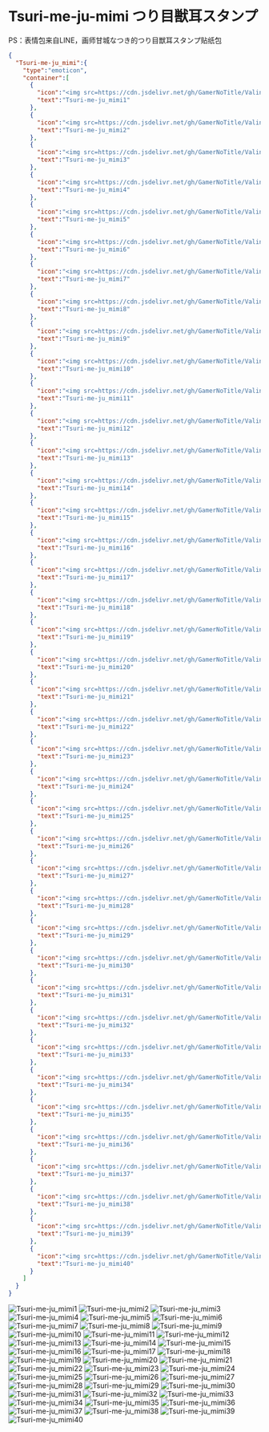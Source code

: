 # Tsuri-me-ju-mimi つり目獣耳スタンプ

PS：表情包来自LINE，画师甘城なつき的つり目獣耳スタンプ贴纸包

```json
{
  "Tsuri-me-ju_mimi":{
    "type":"emoticon",
    "container":[
      {
        "icon":"<img src=https://cdn.jsdelivr.net/gh/GamerNoTitle/ValineCDN@master/Tsuri-me-ju_mimi/10753776_key@2x.png>",
        "text":"Tsuri-me-ju_mimi1"
      },
      {
        "icon":"<img src=https://cdn.jsdelivr.net/gh/GamerNoTitle/ValineCDN@master/Tsuri-me-ju_mimi/10753777_key@2x.png>",
        "text":"Tsuri-me-ju_mimi2"
      },
      {
        "icon":"<img src=https://cdn.jsdelivr.net/gh/GamerNoTitle/ValineCDN@master/Tsuri-me-ju_mimi/10753778_key@2x.png>",
        "text":"Tsuri-me-ju_mimi3"
      },
      {
        "icon":"<img src=https://cdn.jsdelivr.net/gh/GamerNoTitle/ValineCDN@master/Tsuri-me-ju_mimi/10753779_key@2x.png>",
        "text":"Tsuri-me-ju_mimi4"
      },
      {
        "icon":"<img src=https://cdn.jsdelivr.net/gh/GamerNoTitle/ValineCDN@master/Tsuri-me-ju_mimi/10753780_key@2x.png>",
        "text":"Tsuri-me-ju_mimi5"
      },
      {
        "icon":"<img src=https://cdn.jsdelivr.net/gh/GamerNoTitle/ValineCDN@master/Tsuri-me-ju_mimi/10753781_key@2x.png>",
        "text":"Tsuri-me-ju_mimi6"
      },
      {
        "icon":"<img src=https://cdn.jsdelivr.net/gh/GamerNoTitle/ValineCDN@master/Tsuri-me-ju_mimi/10753782_key@2x.png>",
        "text":"Tsuri-me-ju_mimi7"
      },
      {
        "icon":"<img src=https://cdn.jsdelivr.net/gh/GamerNoTitle/ValineCDN@master/Tsuri-me-ju_mimi/10753783_key@2x.png>",
        "text":"Tsuri-me-ju_mimi8"
      },
      {
        "icon":"<img src=https://cdn.jsdelivr.net/gh/GamerNoTitle/ValineCDN@master/Tsuri-me-ju_mimi/10753784_key@2x.png>",
        "text":"Tsuri-me-ju_mimi9"
      },
      {
        "icon":"<img src=https://cdn.jsdelivr.net/gh/GamerNoTitle/ValineCDN@master/Tsuri-me-ju_mimi/10753785_key@2x.png>",
        "text":"Tsuri-me-ju_mimi10"
      },
      {
        "icon":"<img src=https://cdn.jsdelivr.net/gh/GamerNoTitle/ValineCDN@master/Tsuri-me-ju_mimi/10753786_key@2x.png>",
        "text":"Tsuri-me-ju_mimi11"
      },
      {
        "icon":"<img src=https://cdn.jsdelivr.net/gh/GamerNoTitle/ValineCDN@master/Tsuri-me-ju_mimi/10753787_key@2x.png>",
        "text":"Tsuri-me-ju_mimi12"
      },
      {
        "icon":"<img src=https://cdn.jsdelivr.net/gh/GamerNoTitle/ValineCDN@master/Tsuri-me-ju_mimi/10753788_key@2x.png>",
        "text":"Tsuri-me-ju_mimi13"
      },
      {
        "icon":"<img src=https://cdn.jsdelivr.net/gh/GamerNoTitle/ValineCDN@master/Tsuri-me-ju_mimi/10753789_key@2x.png>",
        "text":"Tsuri-me-ju_mimi14"
      },
      {
        "icon":"<img src=https://cdn.jsdelivr.net/gh/GamerNoTitle/ValineCDN@master/Tsuri-me-ju_mimi/10753790_key@2x.png>",
        "text":"Tsuri-me-ju_mimi15"
      },
      {
        "icon":"<img src=https://cdn.jsdelivr.net/gh/GamerNoTitle/ValineCDN@master/Tsuri-me-ju_mimi/10753791_key@2x.png>",
        "text":"Tsuri-me-ju_mimi16"
      },
      {
        "icon":"<img src=https://cdn.jsdelivr.net/gh/GamerNoTitle/ValineCDN@master/Tsuri-me-ju_mimi/10753792_key@2x.png>",
        "text":"Tsuri-me-ju_mimi17"
      },
      {
        "icon":"<img src=https://cdn.jsdelivr.net/gh/GamerNoTitle/ValineCDN@master/Tsuri-me-ju_mimi/10753793_key@2x.png>",
        "text":"Tsuri-me-ju_mimi18"
      },
      {
        "icon":"<img src=https://cdn.jsdelivr.net/gh/GamerNoTitle/ValineCDN@master/Tsuri-me-ju_mimi/10753794_key@2x.png>",
        "text":"Tsuri-me-ju_mimi19"
      },
      {
        "icon":"<img src=https://cdn.jsdelivr.net/gh/GamerNoTitle/ValineCDN@master/Tsuri-me-ju_mimi/10753795_key@2x.png>",
        "text":"Tsuri-me-ju_mimi20"
      },
      {
        "icon":"<img src=https://cdn.jsdelivr.net/gh/GamerNoTitle/ValineCDN@master/Tsuri-me-ju_mimi/10753796_key@2x.png>",
        "text":"Tsuri-me-ju_mimi21"
      },
      {
        "icon":"<img src=https://cdn.jsdelivr.net/gh/GamerNoTitle/ValineCDN@master/Tsuri-me-ju_mimi/10753797_key@2x.png>",
        "text":"Tsuri-me-ju_mimi22"
      },
      {
        "icon":"<img src=https://cdn.jsdelivr.net/gh/GamerNoTitle/ValineCDN@master/Tsuri-me-ju_mimi/10753798_key@2x.png>",
        "text":"Tsuri-me-ju_mimi23"
      },
      {
        "icon":"<img src=https://cdn.jsdelivr.net/gh/GamerNoTitle/ValineCDN@master/Tsuri-me-ju_mimi/10753799_key@2x.png>",
        "text":"Tsuri-me-ju_mimi24"
      },
      {
        "icon":"<img src=https://cdn.jsdelivr.net/gh/GamerNoTitle/ValineCDN@master/Tsuri-me-ju_mimi/10753800_key@2x.png>",
        "text":"Tsuri-me-ju_mimi25"
      },
      {
        "icon":"<img src=https://cdn.jsdelivr.net/gh/GamerNoTitle/ValineCDN@master/Tsuri-me-ju_mimi/10753801_key@2x.png>",
        "text":"Tsuri-me-ju_mimi26"
      },
      {
        "icon":"<img src=https://cdn.jsdelivr.net/gh/GamerNoTitle/ValineCDN@master/Tsuri-me-ju_mimi/10753802_key@2x.png>",
        "text":"Tsuri-me-ju_mimi27"
      },
      {
        "icon":"<img src=https://cdn.jsdelivr.net/gh/GamerNoTitle/ValineCDN@master/Tsuri-me-ju_mimi/10753803_key@2x.png>",
        "text":"Tsuri-me-ju_mimi28"
      },
      {
        "icon":"<img src=https://cdn.jsdelivr.net/gh/GamerNoTitle/ValineCDN@master/Tsuri-me-ju_mimi/10753804_key@2x.png>",
        "text":"Tsuri-me-ju_mimi29"
      },
      {
        "icon":"<img src=https://cdn.jsdelivr.net/gh/GamerNoTitle/ValineCDN@master/Tsuri-me-ju_mimi/10753805_key@2x.png>",
        "text":"Tsuri-me-ju_mimi30"
      },
      {
        "icon":"<img src=https://cdn.jsdelivr.net/gh/GamerNoTitle/ValineCDN@master/Tsuri-me-ju_mimi/10753806_key@2x.png>",
        "text":"Tsuri-me-ju_mimi31"
      },
      {
        "icon":"<img src=https://cdn.jsdelivr.net/gh/GamerNoTitle/ValineCDN@master/Tsuri-me-ju_mimi/10753807_key@2x.png>",
        "text":"Tsuri-me-ju_mimi32"
      },
      {
        "icon":"<img src=https://cdn.jsdelivr.net/gh/GamerNoTitle/ValineCDN@master/Tsuri-me-ju_mimi/10753808_key@2x.png>",
        "text":"Tsuri-me-ju_mimi33"
      },
      {
        "icon":"<img src=https://cdn.jsdelivr.net/gh/GamerNoTitle/ValineCDN@master/Tsuri-me-ju_mimi/10753809_key@2x.png>",
        "text":"Tsuri-me-ju_mimi34"
      },
      {
        "icon":"<img src=https://cdn.jsdelivr.net/gh/GamerNoTitle/ValineCDN@master/Tsuri-me-ju_mimi/10753810_key@2x.png>",
        "text":"Tsuri-me-ju_mimi35"
      },
      {
        "icon":"<img src=https://cdn.jsdelivr.net/gh/GamerNoTitle/ValineCDN@master/Tsuri-me-ju_mimi/10753811_key@2x.png>",
        "text":"Tsuri-me-ju_mimi36"
      },
      {
        "icon":"<img src=https://cdn.jsdelivr.net/gh/GamerNoTitle/ValineCDN@master/Tsuri-me-ju_mimi/10753812_key@2x.png>",
        "text":"Tsuri-me-ju_mimi37"
      },
      {
        "icon":"<img src=https://cdn.jsdelivr.net/gh/GamerNoTitle/ValineCDN@master/Tsuri-me-ju_mimi/10753813_key@2x.png>",
        "text":"Tsuri-me-ju_mimi38"
      },
      {
        "icon":"<img src=https://cdn.jsdelivr.net/gh/GamerNoTitle/ValineCDN@master/Tsuri-me-ju_mimi/10753814_key@2x.png>",
        "text":"Tsuri-me-ju_mimi39"
      },
      {
        "icon":"<img src=https://cdn.jsdelivr.net/gh/GamerNoTitle/ValineCDN@master/Tsuri-me-ju_mimi/10753815_key@2x.png>",
        "text":"Tsuri-me-ju_mimi40"
      }
    ]
  }
}
```
![Tsuri-me-ju_mimi1](https://valinecdn.bili33.top/Tsuri-me-ju_mimi/10753776_key@2x.png)
![Tsuri-me-ju_mimi2](https://valinecdn.bili33.top/Tsuri-me-ju_mimi/10753777_key@2x.png)
![Tsuri-me-ju_mimi3](https://valinecdn.bili33.top/Tsuri-me-ju_mimi/10753778_key@2x.png)
![Tsuri-me-ju_mimi4](https://valinecdn.bili33.top/Tsuri-me-ju_mimi/10753779_key@2x.png)
![Tsuri-me-ju_mimi5](https://valinecdn.bili33.top/Tsuri-me-ju_mimi/10753780_key@2x.png)
![Tsuri-me-ju_mimi6](https://valinecdn.bili33.top/Tsuri-me-ju_mimi/10753781_key@2x.png)
![Tsuri-me-ju_mimi7](https://valinecdn.bili33.top/Tsuri-me-ju_mimi/10753782_key@2x.png)
![Tsuri-me-ju_mimi8](https://valinecdn.bili33.top/Tsuri-me-ju_mimi/10753783_key@2x.png)
![Tsuri-me-ju_mimi9](https://valinecdn.bili33.top/Tsuri-me-ju_mimi/10753784_key@2x.png)
![Tsuri-me-ju_mimi10](https://valinecdn.bili33.top/Tsuri-me-ju_mimi/10753785_key@2x.png)
![Tsuri-me-ju_mimi11](https://valinecdn.bili33.top/Tsuri-me-ju_mimi/10753786_key@2x.png)
![Tsuri-me-ju_mimi12](https://valinecdn.bili33.top/Tsuri-me-ju_mimi/10753787_key@2x.png)
![Tsuri-me-ju_mimi13](https://valinecdn.bili33.top/Tsuri-me-ju_mimi/10753788_key@2x.png)
![Tsuri-me-ju_mimi14](https://valinecdn.bili33.top/Tsuri-me-ju_mimi/10753789_key@2x.png)
![Tsuri-me-ju_mimi15](https://valinecdn.bili33.top/Tsuri-me-ju_mimi/10753790_key@2x.png)
![Tsuri-me-ju_mimi16](https://valinecdn.bili33.top/Tsuri-me-ju_mimi/10753791_key@2x.png)
![Tsuri-me-ju_mimi17](https://valinecdn.bili33.top/Tsuri-me-ju_mimi/10753792_key@2x.png)
![Tsuri-me-ju_mimi18](https://valinecdn.bili33.top/Tsuri-me-ju_mimi/10753793_key@2x.png)
![Tsuri-me-ju_mimi19](https://valinecdn.bili33.top/Tsuri-me-ju_mimi/10753794_key@2x.png)
![Tsuri-me-ju_mimi20](https://valinecdn.bili33.top/Tsuri-me-ju_mimi/10753795_key@2x.png)
![Tsuri-me-ju_mimi21](https://valinecdn.bili33.top/Tsuri-me-ju_mimi/10753796_key@2x.png)
![Tsuri-me-ju_mimi22](https://valinecdn.bili33.top/Tsuri-me-ju_mimi/10753797_key@2x.png)
![Tsuri-me-ju_mimi23](https://valinecdn.bili33.top/Tsuri-me-ju_mimi/10753798_key@2x.png)
![Tsuri-me-ju_mimi24](https://valinecdn.bili33.top/Tsuri-me-ju_mimi/10753799_key@2x.png)
![Tsuri-me-ju_mimi25](https://valinecdn.bili33.top/Tsuri-me-ju_mimi/10753800_key@2x.png)
![Tsuri-me-ju_mimi26](https://valinecdn.bili33.top/Tsuri-me-ju_mimi/10753801_key@2x.png)
![Tsuri-me-ju_mimi27](https://valinecdn.bili33.top/Tsuri-me-ju_mimi/10753802_key@2x.png)
![Tsuri-me-ju_mimi28](https://valinecdn.bili33.top/Tsuri-me-ju_mimi/10753803_key@2x.png)
![Tsuri-me-ju_mimi29](https://valinecdn.bili33.top/Tsuri-me-ju_mimi/10753804_key@2x.png)
![Tsuri-me-ju_mimi30](https://valinecdn.bili33.top/Tsuri-me-ju_mimi/10753805_key@2x.png)
![Tsuri-me-ju_mimi31](https://valinecdn.bili33.top/Tsuri-me-ju_mimi/10753806_key@2x.png)
![Tsuri-me-ju_mimi32](https://valinecdn.bili33.top/Tsuri-me-ju_mimi/10753807_key@2x.png)
![Tsuri-me-ju_mimi33](https://valinecdn.bili33.top/Tsuri-me-ju_mimi/10753808_key@2x.png)
![Tsuri-me-ju_mimi34](https://valinecdn.bili33.top/Tsuri-me-ju_mimi/10753809_key@2x.png)
![Tsuri-me-ju_mimi35](https://valinecdn.bili33.top/Tsuri-me-ju_mimi/10753810_key@2x.png)
![Tsuri-me-ju_mimi36](https://valinecdn.bili33.top/Tsuri-me-ju_mimi/10753811_key@2x.png)
![Tsuri-me-ju_mimi37](https://valinecdn.bili33.top/Tsuri-me-ju_mimi/10753812_key@2x.png)
![Tsuri-me-ju_mimi38](https://valinecdn.bili33.top/Tsuri-me-ju_mimi/10753813_key@2x.png)
![Tsuri-me-ju_mimi39](https://valinecdn.bili33.top/Tsuri-me-ju_mimi/10753814_key@2x.png)
![Tsuri-me-ju_mimi40](https://valinecdn.bili33.top/Tsuri-me-ju_mimi/10753815_key@2x.png)